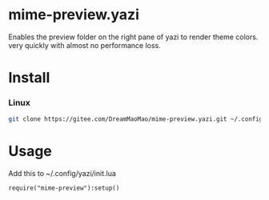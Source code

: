 # mime-preview.yazi

Enables the preview folder on the right pane of yazi to render theme colors. very quickly with almost no performance loss.


# Install 

### Linux

```bash
git clone https://gitee.com/DreamMaoMao/mime-preview.yazi.git ~/.config/yazi/plugins/mime-preview.yazi
```

# Usage 

Add this to ~/.config/yazi/init.lua

```
require("mime-preview"):setup()
```